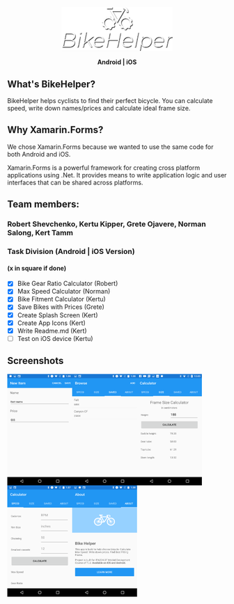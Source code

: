 <p align="center">
  <img src="bikehelper_github_logo.png" width="256" title="BikeHelper">
</p>
<p align="center"><b>Android | iOS</b></p>

## What's BikeHelper?
BikeHelper helps cyclists to find their perfect bicycle. You can calculate speed, write down names/prices and calculate ideal frame size.

## Why Xamarin.Forms?
We chose Xamarin.Forms because we wanted to use the same code for both Android and iOS. 

Xamarin.Forms is a powerful framework for creating cross platform applications using .Net. It provides means to write application logic and user interfaces that can be shared across platforms.

## Team members:
### Robert Shevchenko, Kertu Kipper, Grete Ojavere, Norman Salong, Kert Tamm

### Task Division (Android | iOS Version)
#### (x in square if done) 
- [x] Bike Gear Ratio Calculator (Robert)
- [x] Max Speed Calculator (Norman)
- [x] Bike Fitment Calculator (Kertu)
- [x] Save Bikes with Prices (Grete)
- [x] Create Splash Screen (Kert)
- [x] Create App Icons (Kert)
- [x] Write Readme.md (Kert)
- [ ] Test on iOS device (Kertu)

## Screenshots
<img align=left src="Screenshots/sh1.png" width="149" height="256" title="New Item">
<img align=left src="Screenshots/sh2.png" width="149" height="256" title="Saved Items">
<img align=left src="Screenshots/sh3.png" width="149" height="256" title="Frame Size Calculator">
<img align=left src="Screenshots/sh4.png" width="149" height="256" title="Speed Calculator">
<img align=left src="Screenshots/sh5.png" width="149" height="256" title="About">
